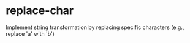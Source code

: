 # replace-char
Implement string transformation by replacing specific characters (e.g., replace 'a' with 'b')
